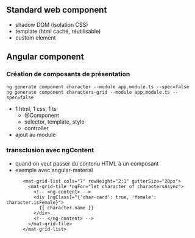 ## Standard web component

* shadow DOM (isolation CSS)
* template (html caché, réutilisable)
* custom element


## Angular component

### Création de composants de présentation
```
ng generate component character --module app.module.ts --spec=false
ng generate component characters-grid --module app.module.ts --spec=false
```

* 1 html, 1 css, 1 ts
  * @Component
  * selector, template, style
  * controller
* ajout au module



### transclusion avec ngContent
* quand on veut passer du contenu HTML à un composant 
* exemple avec angular-material
```
      <mat-grid-list cols="7" rowHeight="2:1" gutterSize="20px">
        <mat-grid-tile *ngFor="let character of charactersAsync">
          <!-- <ng-content> --> 
          <div [ngClass]="{'char-card': true, 'female': character.isFemale}">
            {{ character.name }}
          </div>
          <!-- </ng-content> --> 
        </mat-grid-tile>
      </mat-grid-list>
```



